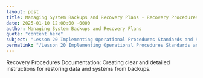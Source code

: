 ```yaml
---
layout: post
title: Managing System Backups and Recovery Plans - Recovery Procedures Documentation
date: 2025-01-10 12:00:00 -0000
author: Managing System Backups and Recovery Plans
quote: "content here"
subject: "Lesson 20 Implementing Operational Procedures Standards and Specifications"
permalink: "/Lesson 20 Implementing Operational Procedures Standards and Specifications/Managing System Backups and Recovery Plans/Managing System Backups and Recovery Plans - Recovery Procedures Documentation"
---
```


Recovery Procedures Documentation: Creating clear and detailed instructions for restoring data and systems from backups.

